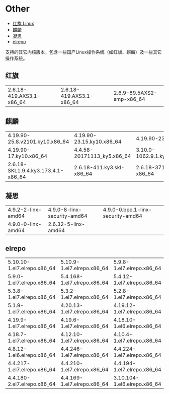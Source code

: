 # Other

* [红旗 Linux](other.md#hong-qi-linux)
* [麒麟](other.md#qi-lin)
* [凝思](other.md#ning-si)
* [elrepo](other.md#elrepo)



支持的其它内核版本，包含一些国产Linux操作系统（如红旗、麒麟）及一些其它操作系统。

## 红旗

|                           |                           |                            |
| ------------------------- | ------------------------- | -------------------------- |
| 2.6.18-419.AXS3.1-x86\_64 | 2.6.18-419.AXS3.1-x86\_64 | 2.6.9-89.5AXS2-smp-x86\_64 |

## 麒麟

|                                     |                              |                                    |
| ----------------------------------- | ---------------------------- | ---------------------------------- |
| 4.19.90-25.8.v2101.ky10.x86\_64     | 4.19.90-23.15.ky10.x86\_64   | 4.19.90-23.8.ky10.x86\_64          |
| 4.19.90-17.ky10.x86\_64             | 4.4.58-20171113\_ky5.x86\_64 | 3.10.0-1062.9.1.ky3.kb2.pg.x86\_64 |
| 2.6.18-SKL1.9.4.ky3.173.4.1-x86\_64 | 2.6.18-411.ky3.skl-x86\_64   | 2.6.18-371.4.1.2.ky3.skl.4-x86\_64 |

## 凝思

|                    |                             |                                   |
| ------------------ | --------------------------- | --------------------------------- |
| 4.9.2-2-linx-amd64 | 4.9.0-8-linx-security-amd64 | 4.9.0-0.bpo.1-linx-security-amd64 |
| 4.9.0-0-linx-amd64 | 2.6.32-5-linx-amd64         |                                   |

## elrepo

|                              |                              |                               |
| ---------------------------- | ---------------------------- | ----------------------------- |
| 5.10.10-1.el7.elrepo.x86\_64 | 5.10.9-1.el7.elrepo.x86\_64  | 5.9.8-1.el7.elrepo.x86\_64    |
| 5.9.0-1.el7.elrepo.x86\_64   | 5.4.168-1.el7.elrepo.x86\_64 | 5.4.12-1.el7.elrepo.x86\_64   |
| 5.3.8-1.el7.elrepo.x86\_64   | 5.3.2-1.el7.elrepo.x86\_64   | 5.2.8-1.el7.elrepo.x86\_64    |
| 5.1.9-1.el7.elrepo.x86\_64   | 4.20.13-1.el7.elrepo.x86\_64 | 4.19.12-1.el7.elrepo.x86\_64  |
| 4.19.9-1.el7.elrepo.x86\_64  | 4.19.6-1.el7.elrepo.x86\_64  | 4.18.10-1.el6.elrepo.x86\_64  |
| 4.18.7-1.el7.elrepo.x86\_64  | 4.12.10-1.el7.elrepo.x86\_64 | 4.10.4-1.el7.elrepo.x86\_64   |
| 4.8.12-1.el6.elrepo.x86\_64  | 4.4.246-1.el7.elrepo.x86\_64 | 4.4.224-1.el7.elrepo.x86\_64  |
| 4.4.217-1.el7.elrepo.x86\_64 | 4.4.210-1.el7.elrepo.x86\_64 | 4.4.194-1.el7.elrepo.x86\_64  |
| 4.4.180-2.el7.elrepo.x86\_64 | 4.4.169-1.el7.elrepo.x86\_64 | 3.10.104-1.el6.elrepo.x86\_64 |

